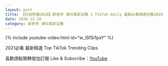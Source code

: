 ```yaml
---
layout: post
title: 【抖音熱搜2020】郭老师 请叫我郭泫雅 1 TikTok Daily 最新必看精選合集2020 12 20
date: 2020-12-20
category: 郭老师 请叫我郭泫雅
---
```


{% include youtube-video.html id="w_lSfSi1psY" %}

2021必看 最新精選 Top TikTok Trending Clips

喜歡請點贊轉發加訂閱 Like & Subscribe：[YouTube](https://www.youtube.com/channel/UCAoR7VcanIPd04uEq_GIylA/videos)

